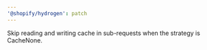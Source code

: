 ```yaml
---
'@shopify/hydrogen': patch
---
```


Skip reading and writing cache in sub-requests when the strategy is CacheNone.

